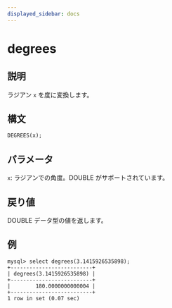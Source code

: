 ```yaml
---
displayed_sidebar: docs
---
```


# degrees

## 説明

ラジアン `x` を度に変換します。

## 構文

```SQL
DEGREES(x);
```

## パラメータ

`x`: ラジアンでの角度。DOUBLE がサポートされています。

## 戻り値

DOUBLE データ型の値を返します。

## 例

```Plaintext
mysql> select degrees(3.1415926535898);
+--------------------------+
| degrees(3.1415926535898) |
+--------------------------+
|        180.0000000000004 |
+--------------------------+
1 row in set (0.07 sec)
```